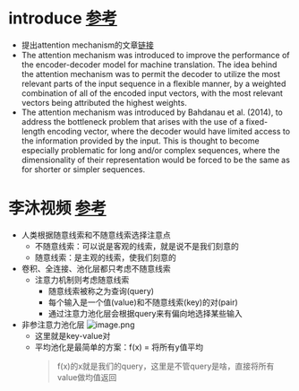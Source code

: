 # introduce [参考](https://machinelearningmastery.com/the-attention-mechanism-from-scratch/)
* 提出attention mechanism的文章[链接](https://arxiv.org/abs/1409.0473)
* The attention mechanism was introduced to improve the performance of the encoder-decoder model for machine translation. The idea behind the attention mechanism was to permit the decoder to utilize the most relevant parts of the input sequence in a flexible manner, by a weighted combination of all of the encoded input vectors, with the most relevant vectors being attributed the highest weights. 
* The attention mechanism was introduced by Bahdanau et al. (2014), to address the bottleneck problem that arises with the use of a fixed-length encoding vector, where the decoder would have limited access to the information provided by the input. This is thought to become especially problematic for long and/or complex sequences, where the dimensionality of their representation would be forced to be the same as for shorter or simpler sequences.
# 李沐视频 [参考](bilibili.com/video/BV1264y1i7R1?spm_id_from=333.337.search-card.all.click&vd_source=6942082806aa0c4d4198eb27bcd0681a)
* 人类根据随意线索和不随意线索选择注意点
    * 不随意线索：可以说是客观的线索，就是说不是我们刻意的
    * 随意线索：是主观的线索，使我们刻意的
* 卷积、全连接、池化层都只考虑不随意线索
    * 注意力机制则考虑随意线索
        * 随意线索被称之为查询(query)
        * 每个输入是一个值(value)和不随意线索(key)的对(pair)
        * 通过注意力池化层会根据query来有偏向地选择某些输入
* 非参注意力池化层
![image.png](https://s2.loli.net/2022/07/10/z8a3Q2Mm1hGypcr.png)
    * 这里就是key-value对
    * 平均池化是最简单的方案：f(x) = 将所有y值平均
        > f(x)的x就是我们的query，这里是不管query是啥，直接将所有value做均值返回
    